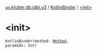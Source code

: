 [uy.klutter.db.jdbi.v3](../index.md) / [KotlinBinder](index.md) / [&lt;init&gt;](.)


# &lt;init&gt;
<code>KotlinBinder(method: [Method](http://docs.oracle.com/javase/6/docs/api/java/lang/reflect/Method.html), paramIdx: Int)</code><br/>


